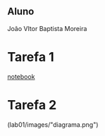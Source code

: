 ## **Aluno**
João VItor Baptista Moreira

# Tarefa 1
[notebook](lab01/lab01.ipynb")

# Tarefa 2
(lab01/images/"diagrama.png")
